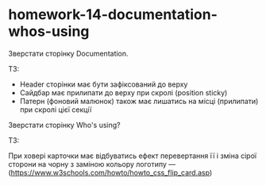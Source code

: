 # homework-14-documentation-whos-using

Зверстати сторінку Documentation. 

ТЗ:

- Header сторінки має бути зафіксований до верху
- Сайдбар має прилипати до верху при скролі (position sticky)
- Патерн (фоновий малюнок) також має лишатись на місці (прилипати) при скролі цієї секції

Зверстати сторінку Who's using?

ТЗ:

При ховері карточки має відбуватись ефект перевертання її і зміна сірої сторони на чорну з заміною кольору логотипу — (https://www.w3schools.com/howto/howto_css_flip_card.asp)
